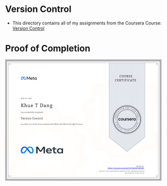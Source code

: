 # Version Control

- This directory contains all of my assignments from the Coursera Course: [Version Control](https://www.coursera.org/learn/introduction-to-version-control?specialization=meta-front-end-developer)

# Proof of Completion

<img src="./certificate.png" width=800>
